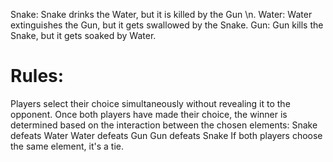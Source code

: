  Snake: Snake drinks the Water, but it is killed by the Gun \n.
 Water: Water extinguishes the Gun, but it gets swallowed by the Snake.
 Gun: Gun kills the Snake, but it gets soaked by Water.


# Rules:
Players select their choice simultaneously without revealing it to the opponent.
Once both players have made their choice, the winner is determined based on the interaction between the chosen elements:
Snake defeats Water
Water defeats Gun
Gun defeats Snake
If both players choose the same element, it's a tie.
